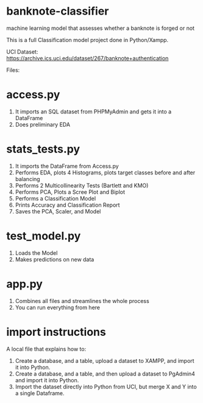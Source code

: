 # banknote-classifier
machine learning model that assesses whether a banknote is forged or not

This is a full Classification model project done in Python/Xampp.

UCI Dataset: https://archive.ics.uci.edu/dataset/267/banknote+authentication

Files: 

# access.py
1. It imports an SQL dataset from PHPMyAdmin and gets it into a DataFrame
2. Does preliminary EDA
   
# stats_tests.py
1. It imports the DataFrame from Access.py
2. Performs EDA, plots 4 Histograms, plots target classes before and after balancing
3. Performs 2 Multicollinearity Tests (Bartlett and KMO)
4. Performs PCA, Plots a Scree Plot and Biplot
5. Performs a Classification Model
6. Prints Accuracy and Classification Report
7. Saves the PCA, Scaler, and Model

# test_model.py
1. Loads the Model
2. Makes predictions on new data

# app.py
1. Combines all files and streamlines the whole process
2. You can run everything from here

# import instructions
A local file that explains how to:
1.  Create a database, and a table, upload a dataset to XAMPP, and import it into Python.
2.  Create a database, and a table, and then upload a dataset to PgAdmin4 and import it into Python.
3.  Import the dataset directly into Python from UCI, but merge X and Y into a single Dataframe.

